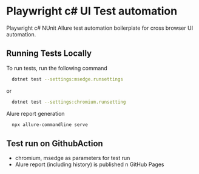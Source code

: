 # Playwright c# UI Test automation

Playwright c# NUnit Allure test automation boilerplate for cross browser UI automation. 
## Running Tests Locally

To run tests, run the following command

```bash
  dotnet test --settings:msedge.runsettings
```
or 
```bash
  dotnet test --settings:chromium.runsetting
```
 Alure report generation

```bash
  npx allure-commandline serve
```

## Test run on GithubAction
- chromium, msedge as parameters for test run
- Alure report (including history) is published n GitHub Pages


